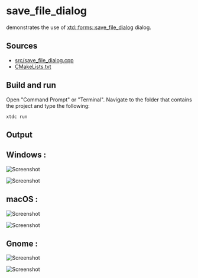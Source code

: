 # save_file_dialog

demonstrates the use of [xtd::forms::save_file_dialog](https://gammasoft71.github.io/xtd/reference_guides/latest/classxtd_1_1forms_1_1save__file__dialog.html) dialog.

## Sources

* [src/save_file_dialog.cpp](src/save_file_dialog.cpp)
* [CMakeLists.txt](CMakeLists.txt)

## Build and run

Open "Command Prompt" or "Terminal". Navigate to the folder that contains the project and type the following:

```shell
xtdc run
```

## Output

## Windows :

![Screenshot](../../../../docs/pictures/examples/save_file_dialog_w.png)

![Screenshot](../../../../docs/pictures/examples/save_file_dialog_wd.png)

## macOS :

![Screenshot](../../../../docs/pictures/examples/save_file_dialog_m.png)

![Screenshot](../../../../docs/pictures/examples/save_file_dialog_md.png)

## Gnome :

![Screenshot](../../../../docs/pictures/examples/save_file_dialog_g.png)

![Screenshot](../../../../docs/pictures/examples/save_file_dialog_gd.png)

